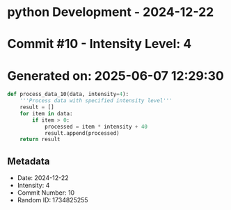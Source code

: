 ﻿# python Development - 2024-12-22
# Commit #10 - Intensity Level: 4
# Generated on: 2025-06-07 12:29:30
```python
def process_data_10(data, intensity=4):
    '''Process data with specified intensity level'''
    result = []
    for item in data:
        if item > 0:
            processed = item * intensity + 40
            result.append(processed)
    return result
```
## Metadata
- Date: 2024-12-22
- Intensity: 4
- Commit Number: 10
- Random ID: 1734825255

